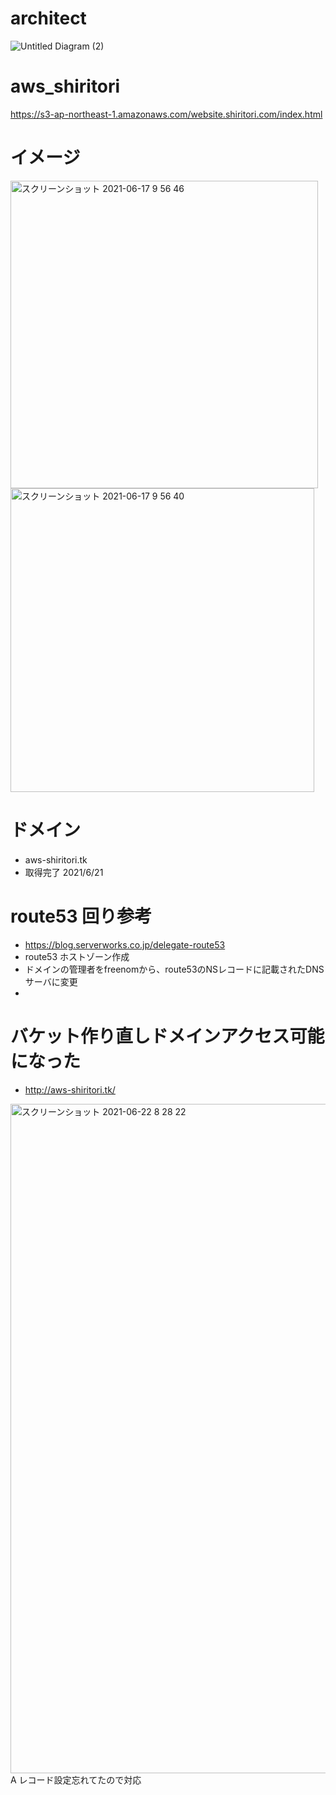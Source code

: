 # architect
![Untitled Diagram (2)](https://user-images.githubusercontent.com/22611735/117084518-5e0a0200-ad82-11eb-8f69-ea2db8fe700f.png)

# aws_shiritori
https://s3-ap-northeast-1.amazonaws.com/website.shiritori.com/index.html

# イメージ
<img width="492" alt="スクリーンショット 2021-06-17 9 56 46" src="https://user-images.githubusercontent.com/22611735/122314101-7c067d00-cf52-11eb-872a-c20319e53cb7.png">
<img width="486" alt="スクリーンショット 2021-06-17 9 56 40" src="https://user-images.githubusercontent.com/22611735/122314071-6ee98e00-cf52-11eb-93df-2258ec30b651.png">

# ドメイン
- aws-shiritori.tk　
- 取得完了 2021/6/21 

# route53 回り参考
- https://blog.serverworks.co.jp/delegate-route53
- route53 ホストゾーン作成
- ドメインの管理者をfreenomから、route53のNSレコードに記載されたDNSサーバに変更
- 
# バケット作り直しドメインアクセス可能になった
- http://aws-shiritori.tk/
<img width="1071" alt="スクリーンショット 2021-06-22 8 28 22" src="https://user-images.githubusercontent.com/22611735/122839854-d4af8e80-d333-11eb-8382-dbc8b57b7a53.png">
A レコード設定忘れてたので対応
